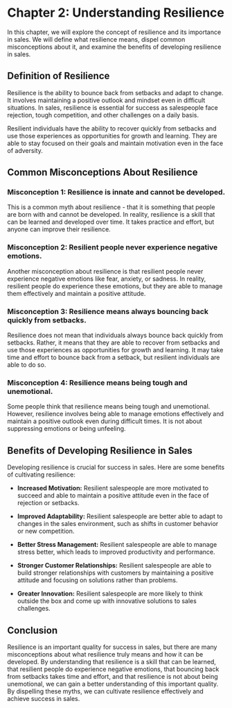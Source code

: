 Chapter 2: Understanding Resilience
===================================

In this chapter, we will explore the concept of resilience and its importance in sales. We will define what resilience means, dispel common misconceptions about it, and examine the benefits of developing resilience in sales.

Definition of Resilience
------------------------

Resilience is the ability to bounce back from setbacks and adapt to change. It involves maintaining a positive outlook and mindset even in difficult situations. In sales, resilience is essential for success as salespeople face rejection, tough competition, and other challenges on a daily basis.

Resilient individuals have the ability to recover quickly from setbacks and use those experiences as opportunities for growth and learning. They are able to stay focused on their goals and maintain motivation even in the face of adversity.

Common Misconceptions About Resilience
--------------------------------------

### Misconception 1: Resilience is innate and cannot be developed.

This is a common myth about resilience - that it is something that people are born with and cannot be developed. In reality, resilience is a skill that can be learned and developed over time. It takes practice and effort, but anyone can improve their resilience.

### Misconception 2: Resilient people never experience negative emotions.

Another misconception about resilience is that resilient people never experience negative emotions like fear, anxiety, or sadness. In reality, resilient people do experience these emotions, but they are able to manage them effectively and maintain a positive attitude.

### Misconception 3: Resilience means always bouncing back quickly from setbacks.

Resilience does not mean that individuals always bounce back quickly from setbacks. Rather, it means that they are able to recover from setbacks and use those experiences as opportunities for growth and learning. It may take time and effort to bounce back from a setback, but resilient individuals are able to do so.

### Misconception 4: Resilience means being tough and unemotional.

Some people think that resilience means being tough and unemotional. However, resilience involves being able to manage emotions effectively and maintain a positive outlook even during difficult times. It is not about suppressing emotions or being unfeeling.

Benefits of Developing Resilience in Sales
------------------------------------------

Developing resilience is crucial for success in sales. Here are some benefits of cultivating resilience:

* **Increased Motivation:** Resilient salespeople are more motivated to succeed and able to maintain a positive attitude even in the face of rejection or setbacks.

* **Improved Adaptability:** Resilient salespeople are better able to adapt to changes in the sales environment, such as shifts in customer behavior or new competition.

* **Better Stress Management:** Resilient salespeople are able to manage stress better, which leads to improved productivity and performance.

* **Stronger Customer Relationships:** Resilient salespeople are able to build stronger relationships with customers by maintaining a positive attitude and focusing on solutions rather than problems.

* **Greater Innovation:** Resilient salespeople are more likely to think outside the box and come up with innovative solutions to sales challenges.

Conclusion
----------

Resilience is an important quality for success in sales, but there are many misconceptions about what resilience truly means and how it can be developed. By understanding that resilience is a skill that can be learned, that resilient people do experience negative emotions, that bouncing back from setbacks takes time and effort, and that resilience is not about being unemotional, we can gain a better understanding of this important quality. By dispelling these myths, we can cultivate resilience effectively and achieve success in sales.


